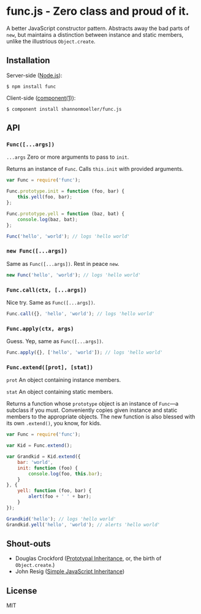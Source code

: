 # func.js - Zero class and proud of it.

  A better JavaScript constructor pattern. Abstracts away the bad parts of `new`, but maintains a distinction between instance and static members, unlike the illustrious `Object.create`.

## Installation

  Server-side ([Node.js](http://nodejs.org)):

    $ npm install func

  Client-side ([component(1)](https://github.com/component)):

    $ component install shannonmoeller/func.js

## API

### `Func([...args])`

  `...args` Zero or more arguments to pass to `init`.

  Returns an instance of `Func`. Calls `this.init` with provided arguments.

``` js
var Func = require('func');

Func.prototype.init = function (foo, bar) {
    this.yell(foo, bar);
};

Func.prototype.yell = function (baz, bat) {
    console.log(baz, bat);
};

Func('hello', 'world'); // logs 'hello world'
```

### `new Func([...args])`

  Same as `Func([...args])`. Rest in peace `new`.

``` js
new Func('hello', 'world'); // logs 'hello world'
```

### `Func.call(ctx, [...args])`

  Nice try. Same as `Func([...args])`.

``` js
Func.call({}, 'hello', 'world'); // logs 'hello world'
```

### `Func.apply(ctx, args)`

  Guess. Yep, same as `Func([...args])`.

``` js
Func.apply({}, ['hello', 'world']); // logs 'hello world'
```

### `Func.extend([prot], [stat])`

  `prot` An object containing instance members.

  `stat` An object containing static members.

  Returns a function whose `prototype` object is an instance of `Func`—a subclass if you must. Conveniently copies given instance and static members to the appropriate objects. The new function is also blessed with its own `.extend()`, you know, for kids.

``` js
var Func = require('func');

var Kid = Func.extend();

var Grandkid = Kid.extend({
    bar: 'world',
    init: function (foo) {
        console.log(foo, this.bar);
    }
}, {
    yell: function (foo, bar) {
        alert(foo + ' ' + bar);
    }
});

Grandkid('hello'); // logs 'hello world'
Grandkid.yell('hello', 'world'); // alerts 'hello world'
```

## Shout-outs

- Douglas Crockford ([Prototypal Inheritance](http://javascript.crockford.com/prototypal.html), or, the birth of `Object.create`.)
- John Resig ([Simple JavaScript Inheritance](http://ejohn.org/blog/simple-javascript-inheritance/))

## License

  MIT
